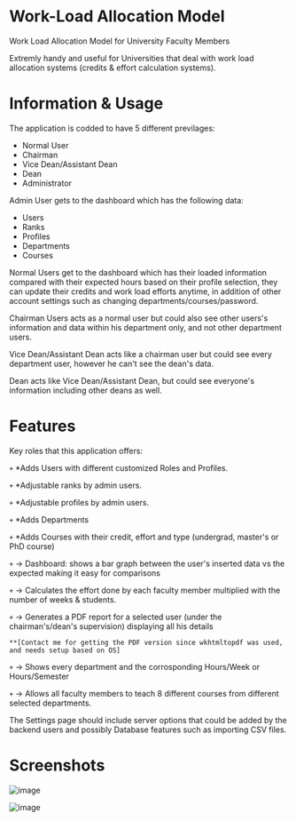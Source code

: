 # Work-Load Allocation Model
Work Load Allocation Model for University Faculty Members 

Extremly handy and useful for Universities that deal with work load allocation systems (credits & effort calculation systems).

# Information & Usage

The application is codded to have 5 different previlages:
 - Normal User 
 - Chairman
 - Vice Dean/Assistant Dean
 - Dean
 - Administrator 

Admin User gets to the dashboard which has the following data:
 - Users
 - Ranks 
 - Profiles 
 - Departments
 - Courses

Normal Users get to the dashboard which has their loaded information compared with their expected hours based on their profile selection, they can update their credits and work load efforts anytime, in addition of other account settings such as changing departments/courses/password.

Chairman Users acts as a normal user but could also see other users's information and data within his department only, and not other department users.

Vice Dean/Assistant Dean acts like a chairman user but could see every department user, however he can't see the dean's data.

Dean acts like Vice Dean/Assistant Dean, but could see everyone's information including other deans as well.



# Features
Key roles that this application offers:

<code>+</code> *Adds Users with different customized Roles and Profiles.

<code>+</code> *Adjustable ranks by admin users.

<code>+</code> *Adjustable profiles by admin users.

<code>+</code> *Adds Departments 

<code>+</code> *Adds Courses with their credit, effort and type (undergrad, master's or PhD course)


<code>+</code> -> Dashboard: shows a bar graph between the user's inserted data vs the expected making it easy for comparisons

<code>+</code> -> Calculates the effort done by each faculty member multiplied with the number of weeks & students.

<code>+</code> -> Generates a PDF report for a selected user (under the chairman's/dean's supervision) displaying all his details

    **[Contact me for getting the PDF version since wkhtmltopdf was used, and needs setup based on OS]
    
<code>+</code> -> Shows every department and the corrosponding Hours/Week or Hours/Semester

<code>+</code> -> Allows all faculty members to teach 8 different courses from different selected departments.


The Settings page should include server options that could be added by the backend users and possibly Database features such as importing CSV files.
# Screenshots
![image](https://user-images.githubusercontent.com/86585818/195411288-84171c7b-0b4f-4608-990d-d8a14d4e660a.png)

![image](https://user-images.githubusercontent.com/86585818/195411997-498d1383-11ea-4930-aa65-c09ce149c4de.png)
